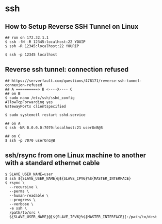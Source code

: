 ssh
===

## How to Setup Reverse SSH Tunnel on Linux

    ## run on 172.32.1.1
    $ ssh -fN -R 12345:localhost:22 YOUIP
    $ ssh -R 12345:localhost:22 YOURIP

    $ ssh -p 12345 localhost

## Reverse ssh tunnel: connection refused

    ## https://serverfault.com/questions/478171/reverse-ssh-tunnel-connexion-refused
    ## A ==========> B <----X---- C
    ## on B
    $ sudo nano /etc/ssh/sshd_config
    AllowTcpForwarding yes
    GatewayPorts clientspecified

    $ sudo systemctl restart sshd.service

    ## on A
    $ ssh -NR 0.0.0.0:7070:localhost:21 userOnB@B

    ## on C
    $ ssh -p 7070 userOnC@B

## ssh/rsync from one Linux machine to another with a standard ethernet cable

    $ SLAVE_USER_NAME=user
    $ ssh ${SLAVE_USER_NAME}@${SLAVE_IPV6}%${MASTER_INTERFACE}
    $ rsync \
      --recursive \
      --perms \
      --human-readable \
      --progress \
      --verbose \
      -e ssh \
      /path/to/src \
      ${SLAVE_USER_NAME}@[${SLAVE_IPV6}%${MASTER_INTERFACE}]:/path/to/dest
